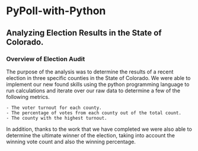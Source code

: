 # PyPoll-with-Python
## Analyzing Election Results in the State of Colorado.
### Overview of Election Audit
The purpose of the analysis was to determine the results of a recent election in three specific counties in the State of Colorado. We were able to implement our new found skills using the python programming language to run calculations and iterate over our raw data to determine a few of the following metrics. 

```
- The voter turnout for each county.
- The percentage of votes from each county out of the total count.
- The county with the highest turnout.
```

In addition, thanks to the work that we have completed we were also able to determine the ultimate winner of the election, taking into account the winning vote count and also the winning percentage. 
